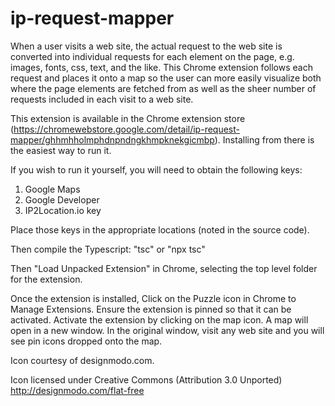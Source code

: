 # ip-request-mapper

When a user visits a web site, the actual request to the web site is converted into individual requests for each element on the page, e.g. images, fonts, css, text, and the like. This Chrome extension follows each request and places it onto a map so the user can more easily visualize both where the page elements are fetched from as well as the sheer number of requests included in each visit to a web site.

This extension is available in the Chrome extension store (https://chromewebstore.google.com/detail/ip-request-mapper/ghhmhholmphdnpndngkhmpknekgicmbp). Installing from there is the easiest way to run it.

If you wish to run it yourself, you will need to obtain the following keys:

1. Google Maps
2. Google Developer
3. IP2Location.io key

Place those keys in the appropriate locations (noted in the source code).

Then compile the Typescript: "tsc" or "npx tsc"

Then "Load Unpacked Extension" in Chrome, selecting the top level folder for the extension.

Once the extension is installed, Click on the Puzzle icon in Chrome to Manage Extensions. Ensure the extension is pinned so that it can be activated. Activate the extension by clicking on the map icon. A map will open in a new window. In the original window, visit any web site and you will see pin icons dropped onto the map.

Icon courtesy of designmodo.com.

Icon licensed under Creative Commons (Attribution 3.0 Unported)
http://designmodo.com/flat-free

